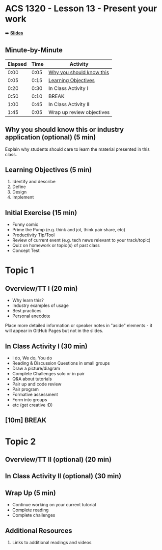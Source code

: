 <!-- .slide: data-background="./Images/header.svg" data-background-repeat="none" data-background-size="40% 40%" data-background-position="center 10%" class="header" -->
# ACS 1320 - Lesson 13 - Present your work

<!-- Put a link to the slides so that students can find them -->

➡️ [**Slides**](/Syllabus-Template/Slides/Lesson1.html ':ignore')

<!-- > -->

## Minute-by-Minute

| **Elapsed** | **Time** | **Activity** |
| ----------- | -------- | ------------ |
| 0:00 | 0:05 | [Why you should know this](#why-you-should-know-this) |
| 0:05 | 0:15 | [Learning Objectives](#learning-objectives) |
| 0:20 | 0:30 | In Class Activity I |
| 0:50 | 0:10 | BREAK |
| 1:00 | 0:45 | In Class Activity II |
| 1:45 | 0:05 | Wrap up review objectives |

<!-- > -->

## Why you should know this or industry application (optional) (5 min)

Explain why students should care to learn the material presented in this class.

<!-- > -->

## Learning Objectives (5 min)

1. Identify and describe
1. Define
1. Design
1. Implement

<!-- > -->

## Initial Exercise (15 min)

- Funny comic
- Prime the Pump (e.g. think and jot, think pair share, etc)
- Productivity Tip/Tool
- Review of current event (e.g. tech news relevant to your track/topic)
- Quiz on homework or topic(s) of past class
- Concept Test

<!-- > -->

# Topic 1

<!-- v -->

## Overview/TT I (20 min)

- Why learn this?
- Industry examples of usage
- Best practices
- Personal anecdote

<aside class="notes">
Place more detailed information or speaker notes in "aside" elements - it will appear in GitHub Pages but not in the slides.
</aside>

<!-- v -->

## In Class Activity I (30 min)

- I do, We do, You do
- Reading & Discussion Questions in small groups
- Draw a picture/diagram
- Complete Challenges solo or in pair
- Q&A about tutorials
- Pair up and code review
- Pair program
- Formative assessment
- Form into groups
- etc (get creative :D)

<!-- > -->

<!-- .slide: data-background="#087CB8" -->
## [**10m**] BREAK

<!-- > -->

# Topic 2

<!-- v -->

## Overview/TT II (optional) (20 min)

<!-- v -->

## In Class Activity II (optional) (30 min)

<!-- > -->

## Wrap Up (5 min)

- Continue working on your current tutorial
- Complete reading
- Complete challenges

<!-- > -->

## Additional Resources

1. Links to additional readings and videos

